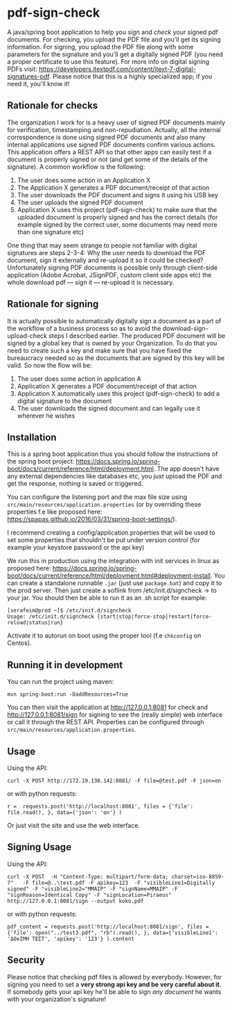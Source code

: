 # pdf-sign-check
A java/spring boot application to help you *sign* and *check* your signed pdf documents. 
For checking, you upload the PDF file and you'll get its signing information.
For signing, you upload the PDF file along with some parameters for the signature and
you'll get a digitally signed PDF (you need a proper certificate to use this feature).
For more info on digital signing PDFs visit: https://developers.itextpdf.com/content/itext-7-digital-signatures-pdf. Please notice that this is a highly specialized app; if you need it, you'll know it!

## Rationale for checks

The organization I work for is a heavy user of signed PDF documents mainly for verification, timestamping and non-repudiation. Actually, all the internal correspondence is done using signed PDF documents and also many internal applications use signed PDF documents confirm various actions. This application offers a REST API so that other apps can easily test if a document is properly signed or not (and get some of the details of the signature). A common workflow is the following:

1. The user does some action in an Application X
2. The Application X generates a PDF document/receipt of that action
3. The user downloads the PDF document and signs it using his USB key
4. The user uploads the signed PDF document
5. Application X uses this project (pdf-sign-check) to make sure that the uploaded document is properly signed and has the correct details (for example signed by the correct user, some documents may need more than one signature etc)

One thing that may seem strange to people not familiar with digital signatures are steps 2-3-4: Why the user needs  to download the PDF document, sign it externally and re-upload it so it could be checked? Unfortunately signing PDF documents is possible only through client-side application (Adobe Acrobat, JSignPDF, custom client side apps etc) the whole download pdf — sign it — re-upload it is necessary.

## Rationale for signing

It is actually possible to automatically digitally sign a document as a part of the workflow of a 
business process
so as to avoid the download-sign-upload-check steps I described earlier. The produced PDF document 
will be signed by a global key that is owned by your Organization. To do that you need to 
create such a key and make sure that you have fixed the bureaucracy needed so as the documents
that are signed by this key will be valid. So now the flow will be:

1. The user does some action in application A
2. Application X generates a PDF document/receipt of that action
3. Application X automatically uses this project (pdf-sign-check) to add a digital signature to the document
4. The user downloads the signed document and can legally use it wherever he wishes



## Installation

This is a spring boot application thus you should follow the instructions of the spring boot project: https://docs.spring.io/spring-boot/docs/current/reference/html/deployment.html. The app doesn't have any external dependencies like databases etc, you just upload the PDF and get the response, nothing is saved or triggered.

You can configure the listening port and the max file size using `src/main/resources/application.properties` (or by
overriding these properties f.e like proposed here: https://spapas.github.io/2016/03/31/spring-boot-settings/).

I recommend creating a config/application.properties that will be used to set
some properties that shouldn't be put under version control (for example your
keystore password or the api key)

We run this in production using the integration with init services in linux as proposed here: https://docs.spring.io/spring-boot/docs/current/reference/html/deployment.html#deployment-install.
You can create a standalone runnable `.jar` (just use `package.bat`) and copy it to the prod server. Then just create a soflink from
/etc/init.d/signcheck -> to your jar. You should then be able to run it as an .sh script for example:

```
[serafeim@prod ~]$ /etc/init.d/signcheck
Usage: /etc/init.d/signcheck {start|stop|force-stop|restart|force-reload|status|run}
```  

Activate it to autorun on boot using the proper tool (f.e `chkconfig` on Centos).

## Running it in development

You can run the project using maven:

```
mvn spring-boot:run -DaddResources=True
```

You can then visit the application at http://127.0.0.1:8081 for check and
http://127.0.0.1:8081/sign for signing
to see the (really simple) 
web interface or call it through the REST API. 
Properties can be configured through ``src/main/resources/application.properties``.


## Usage

Using the API:

```
curl -X POST http://172.19.130.142:8081/ -F file=@test.pdf -F json=on
```
or with python requests:

```
r =  requests.post('http://localhost:8081', files = {'file': file.read(), }, data={'json': 'on'} )
```

Or just visit the site and use the web interface.

## Signing Usage 

Using the API:

```
curl -X POST  -H "Content-Type: multipart/form-data; charset=iso-8859-7"   -F file=@..\test.pdf -F apikey=123  -F "visibleLine1=Digitally signed" -F "visibleLine2="MMAIP" -F "signName=MMAIP" -F "signReason=Identical Copy" -F "signLocation=Piraeus"  http://127.0.0.1:8081/sign --output koko.pdf
```
or with python requests:

```
pdf_content = requests.post('http://localhost:8081/sign', files = {'file': open("../test3.pdf", "rb").read(), }, data={'visibleLine1': 'ΔΟκΙΜΗ ΤΕΣΤ', 'apikey': '123'} ).content
```

## Security

Please notice that checking pdf files is allowed by everybody. However, for  
signing you need to set a **very strong api key and be very careful about it.** If somebody
gets your api key he'll be able to sign *any document* he wants with your organization's
signature!